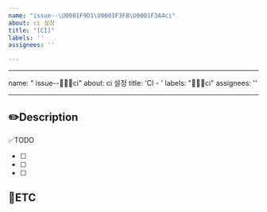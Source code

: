 ```yaml
---
name: "issue--\U0001F9D1\U0001F3FB‍\U0001F3A4ci"
about: ci 설정
title: "[CI]"
labels: ''
assignees: ''

---
```


---
name: " issue--🧑🏻‍🎤ci"
about: ci 설정
title: 'CI - '
labels: "🧑🏻‍🎤ci"
assignees: ''

---

✏️Description
-
<!--작업사항을 입력해주세요-->

✅TODO
- [ ] <!-- todo -->
- [ ] <!-- todo -->
- [ ] <!-- todo -->

🐾ETC
-
